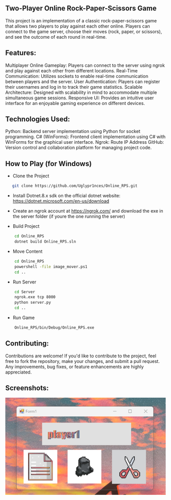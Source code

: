 Two-Player Online Rock-Paper-Scissors Game
---------------------------------------------------------------------------------------------------------------------------------------
This project is an implementation of a classic rock-paper-scissors game that allows two players to play against each other online.
Players can connect to the game server, choose their moves (rock, paper, or scissors), and see the outcome of each round in real-time.

Features:
---------------------------------------------------------------------------------------------------------------------------------------

Multiplayer Online Gameplay: Players can connect to the server using ngrok and play against each other from different locations.
Real-Time Communication: Utilizes sockets to enable real-time communication between players and the server.
User Authentication: Players can register their usernames and log in to track their game statistics.
Scalable Architecture: Designed with scalability in mind to accommodate multiple simultaneous game sessions.
Responsive UI: Provides an intuitive user interface for an enjoyable gaming experience on different devices.

Technologies Used:
---------------------------------------------------------------------------------------------------------------------------------------
Python: Backend server implementation using Python for socket programming.
C# (WinForms): Frontend client implementation using C# with WinForms for the graphical user interface.
Ngrok: Route IP Address
GitHub: Version control and collaboration platform for managing project code.

How to Play (for Windows)
---------------------------------------------------------------------------------------------------------------------------------------

- Clone the Project
```bash
   git clone https://github.com/Uglypr1nces/Online_RPS.git
```
- Install Dotnet.8.x sdk on the official dotnet website: https://dotnet.microsoft.com/en-us/download

- Create an ngrok account at https://ngrok.com/ and download the exe in the server folder (if youre the one running the server)
  
- Build Project
```bash
    cd Online_RPS
    dotnet build Online_RPS.sln
```
- Move Content
```bash
    cd Online_RPS
    powershell -file image_mover.ps1
    cd ..
```
- Run Server
```bash
    cd Server
    ngrok.exe tcp 8000
    python server.py
    cd ..
```
- Run Game
```bash
    Online_RPS/bin/Debug/Online_RPS.exe
```

Contributing:
---------------------------------------------------------------------------------------------------------------------------------------
Contributions are welcome! If you'd like to contribute to the project, feel free to fork the repository, make your changes, and submit a pull request.
Any improvements, bug fixes, or feature enhancements are highly appreciated.

Screenshots:
---------------------------------------------------------------------------------------------------------------------------------------
<img src="Online_RPS/content/projekt3.png" alt="alt text">
